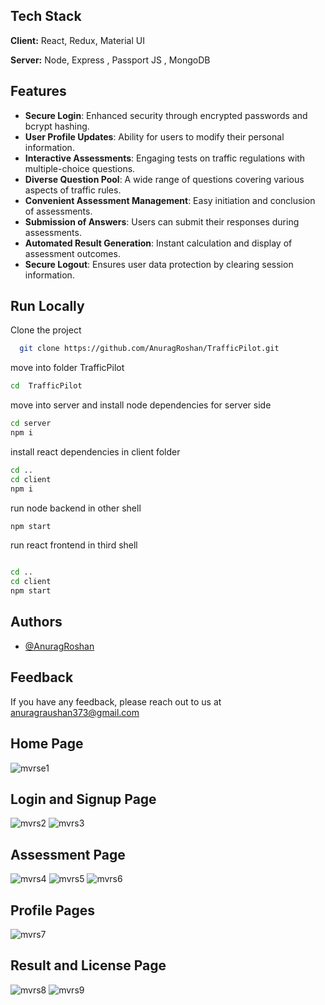 
## Tech Stack

**Client:** React, Redux, Material UI

**Server:** Node, Express , Passport JS , MongoDB


## Features

- **Secure Login**: Enhanced security through encrypted passwords and bcrypt hashing.
- **User Profile Updates**: Ability for users to modify their personal information.
- **Interactive Assessments**: Engaging tests on traffic regulations with multiple-choice questions.
- **Diverse Question Pool**: A wide range of questions covering various aspects of traffic rules.
- **Convenient Assessment Management**: Easy initiation and conclusion of assessments.
- **Submission of Answers**: Users can submit their responses during assessments.
- **Automated Result Generation**: Instant calculation and display of assessment outcomes.
- **Secure Logout**: Ensures user data protection by clearing session information.


## Run Locally

Clone the project

```bash
  git clone https://github.com/AnuragRoshan/TrafficPilot.git
```


move into  folder TrafficPilot

```bash
cd  TrafficPilot
```

move into server and install node dependencies for server side


```bash
cd server
npm i
```

install react dependencies in client folder

```bash
cd ..
cd client
npm i
```

run node backend in other shell
```bash
npm start
```

run react frontend in third shell
 ```bash

cd ..
cd client
npm start
```
## Authors

- [@AnuragRoshan](https://github.com/AnuragRoshan)


## Feedback

If you have any feedback, please reach out to us at anuragraushan373@gmail.com


## Home Page
![mvrse1](https://ik.imagekit.io/i3divn77k/Traffic%20Pilot/Screenshot%202024-02-10%20002310.png?updatedAt=1707507372442)

## Login and Signup Page
![mvrs2](https://ik.imagekit.io/i3divn77k/Traffic%20Pilot/Screenshot%202024-02-10%20002459.png?updatedAt=1707507372631)
![mvrs3](https://ik.imagekit.io/i3divn77k/Traffic%20Pilot/Screenshot%202024-02-10%20003053.png?updatedAt=1707507372515)


## Assessment Page
![mvrs4](https://ik.imagekit.io/i3divn77k/Traffic%20Pilot/Screenshot%202024-02-10%20002727.png?updatedAt=1707507372522)
![mvrs5](https://ik.imagekit.io/i3divn77k/Traffic%20Pilot/Screenshot%202024-02-10%20002840.png?updatedAt=1707507372266)
![mvrs6](https://ik.imagekit.io/i3divn77k/Traffic%20Pilot/Screenshot%202024-02-10%20002906.png?updatedAt=1707507372261)

## Profile Pages
![mvrs7](https://ik.imagekit.io/i3divn77k/Traffic%20Pilot/Screenshot%202024-02-10%20002606.png?updatedAt=1707507372401)

## Result and License Page
![mvrs8](https://ik.imagekit.io/i3divn77k/Traffic%20Pilot/Screenshot%202024-02-10%20002936.png?updatedAt=1707507372349)
![mvrs9](https://ik.imagekit.io/i3divn77k/Traffic%20Pilot/Screenshot%202024-02-10%20003021.png?updatedAt=1707507372305)


